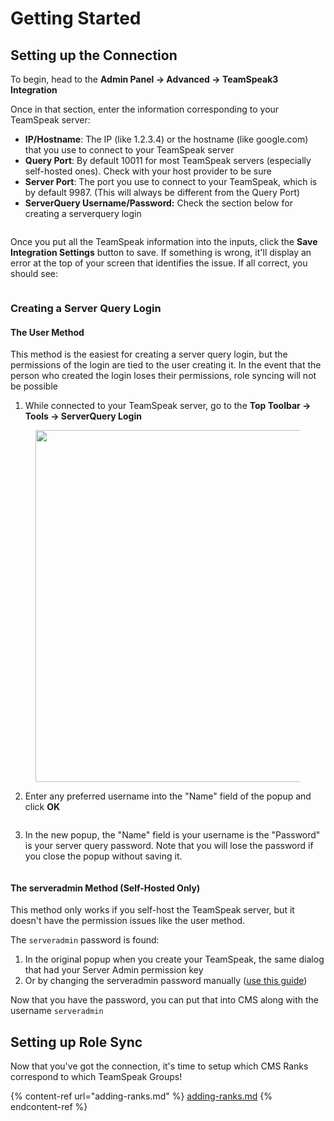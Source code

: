 # Getting Started

## Setting up the Connection

To begin, head to the **Admin Panel -> Advanced -> TeamSpeak3 Integration**

Once in that section, enter the information corresponding to your TeamSpeak server:

* **IP/Hostname**: The IP (like 1.2.3.4) or the hostname (like google.com) that you use to connect to your TeamSpeak server
* **Query Port**: By default 10011 for most TeamSpeak servers (especially self-hosted ones). Check with your host provider to be sure
* **Server Port**: The port you use to connect to your TeamSpeak, which is by default 9987. (This will always be different from the Query Port)
* **ServerQuery Username/Password:** Check the section below for creating a serverquery login

<figure><img src="https://i.imgur.com/g3Bhbnd.png" alt=""><figcaption></figcaption></figure>

Once you put all the TeamSpeak information into the inputs, click the **Save Integration Settings** button to save. If something is wrong, it'll display an error at the top of your screen that identifies the issue. If all correct, you should see:

<figure><img src="https://i.imgur.com/UOSLFV1.png" alt=""><figcaption></figcaption></figure>

### Creating a Server Query Login

#### The User Method

This method is the easiest for creating a server query login, but the permissions of the login are tied to the user creating it. In the event that the person who created the login loses their permissions, role syncing will not be possible

1. While connected to your TeamSpeak server, go to the **Top Toolbar -> Tools -> ServerQuery Login**

<figure><img src="https://i.imgur.com/1lZcMiC.png" alt="" width="563"><figcaption></figcaption></figure>

2. Enter any preferred username into the "Name" field of the popup and click **OK**

<figure><img src="https://i.imgur.com/QbX35nM.png" alt=""><figcaption></figcaption></figure>

3. In the new popup, the "Name" field is your username is the "Password" is your server query password. Note that you will lose the password if you close the popup without saving it.

<figure><img src="https://i.imgur.com/BbcDNFl.png" alt=""><figcaption></figcaption></figure>

#### The serveradmin Method (Self-Hosted Only)

This method only works if you self-host the TeamSpeak server, but it doesn't have the permission issues like the user method.

The `serveradmin` password is found:

1. In the original popup when you create your TeamSpeak, the same dialog that had your Server Admin permission key
2. Or by changing the serveradmin password manually ([use this guide](https://support.teamspeak.com/hc/en-us/articles/360002712878-How-do-I-change-my-ServerQuery-Admin-password-))

Now that you have the password, you can put that into CMS along with the username `serveradmin`&#x20;

## Setting up Role Sync

Now that you've got the connection, it's time to setup which CMS Ranks correspond to which TeamSpeak Groups!

{% content-ref url="adding-ranks.md" %}
[adding-ranks.md](adding-ranks.md)
{% endcontent-ref %}

